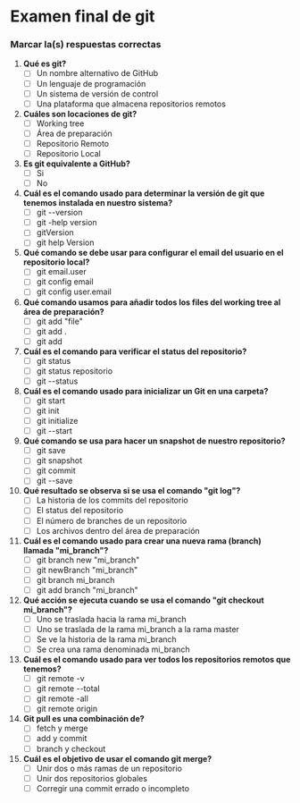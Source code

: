 # Examen final de git
### Marcar la(s) respuestas correctas

1. **Qué es git?**
	- [ ] Un nombre alternativo de GitHub
	- [ ] Un lenguaje de programación
	- [ ] Un sistema de versión de control
	- [ ] Una plataforma que almacena repositorios remotos
2. **Cuáles son locaciones de git?**
	- [ ] Working tree
	- [ ] Área de preparación
	- [ ] Repositorio Remoto
	- [ ] Repositorio Local
3. **Es git equivalente a GitHub?**
	- [ ] Si
	- [ ] No
4. **Cuál es el comando usado para determinar la versión de git que tenemos instalada en nuestro sistema?**
	- [ ] git --version
	- [ ] git -help version
	- [ ] gitVersion
	- [ ] git help Version
5. **Qué comando se debe usar para configurar el email del usuario en el repositorio local?**
	- [ ] git email.user
	- [ ] git config email
	- [ ] git config user.email
6. **Qué comando usamos para añadir todos los files del working tree al área de preparación?**
	- [ ] git add "file"
	- [ ] git add .
	- [ ] git add 
7.  **Cuál es el comando para verificar el status del repositorio?**
	- [ ] git status
	- [ ] git status repositorio
	- [ ] git --status
8. **Cuál es el comando usado para inicializar un Git en una carpeta?**
	- [ ] git start
	- [ ] git init
	- [ ] git initialize
	- [ ] git --start
9. **Qué comando se usa para hacer un snapshot de nuestro repositorio?**
	- [ ] git save
	- [ ] git snapshot
	- [ ] git commit
	- [ ] git --save
10. **Qué resultado se observa si se usa el comando "git log"?**
	- [ ] La historia de los commits del repositorio
	- [ ] El status del repositorio
	- [ ] El número de branches de un repositorio
	- [ ] Los archivos dentro del área de preparación
11. **Cuál es el comando usado para crear una nueva rama (branch) llamada "mi_branch"?**
	- [ ] git branch new "mi_branch"
	- [ ] git newBranch "mi_branch"
	- [ ] git branch mi_branch
	- [ ] git add branch "mi_branch"
12. **Qué acción se ejecuta cuando se usa el comando "git checkout mi_branch"?**
	- [ ] Uno se traslada hacia la rama mi_branch
	- [ ] Uno se traslada de la rama mi_branch a la rama master
	- [ ] Se ve la historia de la rama mi_branch
	- [ ] Se crea una rama denominada mi_branch
13. **Cuál es el comando usado para ver todos los repositorios remotos que tenemos?**
	- [ ] git remote -v
	- [ ] git remote --total
	- [ ] git remote -all
	- [ ] git remote origin
14. **Git pull es una combinación de?**
	- [ ] fetch y merge
	- [ ] add y commit
	- [ ] branch y checkout
15. **Cuál es el objetivo de usar el comando git merge?**
	- [ ] Unir dos o más ramas de un repositorio
	- [ ] Unir dos repositorios globales
	- [ ] Corregir una commit errado o incompleto
